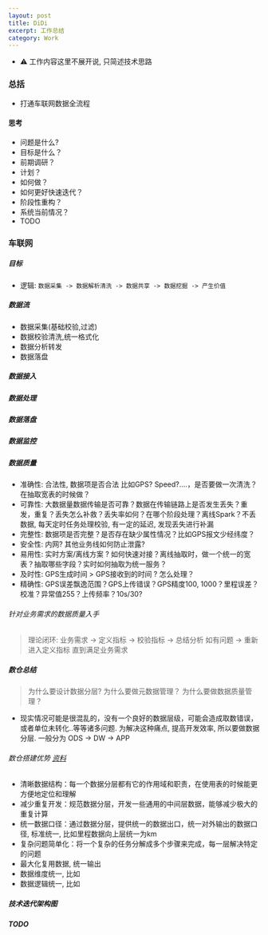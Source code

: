 ```yaml
---
layout: post
title: DiDi
excerpt: 工作总结
category: Work
---
```


- ⚠️ 工作内容这里不展开说, 只简述技术思路

### 总括
- 打通车联网数据全流程

#### 思考
- 问题是什么? 
- 目标是什么？ 
- 前期调研？
- 计划？
- 如何做？
- 如何更好快速迭代？
- 阶段性重构？
- 系统当前情况？
- TODO

### 车联网

##### 目标
- 逻辑: `数据采集 -> 数据解析清洗 -> 数据共享 -> 数据挖掘 -> 产生价值`

##### 数据流
- 数据采集(基础校验,过滤)
- 数据校验清洗,统一格式化
- 数据分析转发
- 数据落盘

##### 数据接入

##### 数据处理

##### 数据落盘

##### 数据监控

##### 数据质量 
- 准确性: 合法性, 数据项是否合法 比如GPS? Speed?....，是否要做一次清洗？在抽取宽表的时候做？
- 可靠性: 大数据量数据传输是否可靠？数据在传输链路上是否发生丢失？重发，重复？丢失怎么补救？丢失率如何？在哪个阶段处理？离线Spark？不丢数据, 每天定时任务处理校验, 有一定的延迟, 发现丢失进行补漏
- 完整性: 数据项是否完整？是否存在缺少属性情况？比如GPS报文少经纬度？
- 安全性: 内网? 其他业务线如何防止泄露?
- 易用性: 实时方案/离线方案 ? 如何快速对接？离线抽取时，做一个统一的宽表？抽取哪些字段？实时如何抽取为统一服务？
- 及时性: GPS生成时间 > GPS接收到的时间 ? 怎么处理？
- 精确性: GPS误差飘逸范围？GPS上传错误？GPS精度100, 1000？里程误差？校准？异常值255？上传频率？10s/30?

###### 针对业务需求的数据质量入手
> 理论闭环: 业务需求 -> 定义指标 -> 校验指标 -> 总结分析 如有问题 -> 重新进入定义指标 直到满足业务需求

##### 数仓总结
> 为什么要设计数据分层? 为什么要做元数据管理？ 为什么要做数据质量管理？
- 现实情况可能是很混乱的，没有一个良好的数据层级，可能会造成取数错误，或者单位未转化..等等诸多问题. 为解决这种痛点, 提高开发效率, 所以要做数据分层. 一般分为 ODS -> DW -> APP
###### 数仓搭建优势 [资料](https://mp.weixin.qq.com/s/xzunlQ4lWrNPOWsvysssjA)
- 清晰数据结构：每一个数据分层都有它的作用域和职责，在使用表的时候能更方便地定位和理解
- 减少重复开发：规范数据分层，开发一些通用的中间层数据，能够减少极大的重复计算
- 统一数据口径：通过数据分层，提供统一的数据出口，统一对外输出的数据口径, 标准统一, 比如里程数据向上层统一为km
- 复杂问题简单化：将一个复杂的任务分解成多个步骤来完成，每一层解决特定的问题
- 最大化复用数据, 统一输出
- 数据维度统一, 比如
- 数据逻辑统一, 比如


##### 技术迭代架构图

##### TODO





